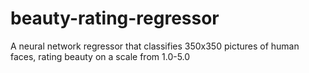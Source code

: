 # beauty-rating-regressor
A neural network regressor that classifies 350x350 pictures of human faces, rating beauty on a scale from 1.0-5.0 
